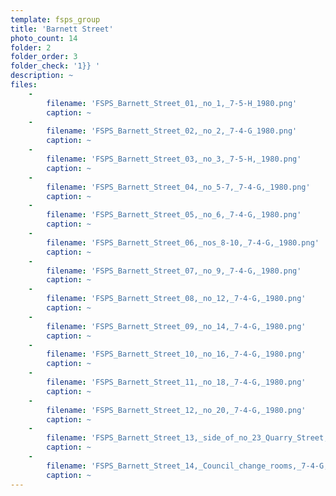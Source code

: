 ```yaml
---
template: fsps_group
title: 'Barnett Street'
photo_count: 14
folder: 2
folder_order: 3
folder_check: '1}} '
description: ~
files:
    -
        filename: 'FSPS_Barnett_Street_01,_no_1,_7-5-H_1980.png'
        caption: ~
    -
        filename: 'FSPS_Barnett_Street_02,_no_2,_7-4-G_1980.png'
        caption: ~
    -
        filename: 'FSPS_Barnett_Street_03,_no_3,_7-5-H,_1980.png'
        caption: ~
    -
        filename: 'FSPS_Barnett_Street_04,_no_5-7,_7-4-G,_1980.png'
        caption: ~
    -
        filename: 'FSPS_Barnett_Street_05,_no_6,_7-4-G,_1980.png'
        caption: ~
    -
        filename: 'FSPS_Barnett_Street_06,_nos_8-10,_7-4-G,_1980.png'
        caption: ~
    -
        filename: 'FSPS_Barnett_Street_07,_no_9,_7-4-G,_1980.png'
        caption: ~
    -
        filename: 'FSPS_Barnett_Street_08,_no_12,_7-4-G,_1980.png'
        caption: ~
    -
        filename: 'FSPS_Barnett_Street_09,_no_14,_7-4-G,_1980.png'
        caption: ~
    -
        filename: 'FSPS_Barnett_Street_10,_no_16,_7-4-G,_1980.png'
        caption: ~
    -
        filename: 'FSPS_Barnett_Street_11,_no_18,_7-4-G,_1980.png'
        caption: ~
    -
        filename: 'FSPS_Barnett_Street_12,_no_20,_7-4-G,_1980.png'
        caption: ~
    -
        filename: 'FSPS_Barnett_Street_13,_side_of_no_23_Quarry_Street,_7-5-H,_1980.png'
        caption: ~
    -
        filename: 'FSPS_Barnett_Street_14,_Council_change_rooms,_7-4-G,_1980.png'
        caption: ~
---
```

